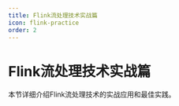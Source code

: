 ```yaml
---
title: Flink流处理技术实战篇
icon: flink-practice
order: 2
---
```


# Flink流处理技术实战篇

本节详细介绍Flink流处理技术的实战应用和最佳实践。
